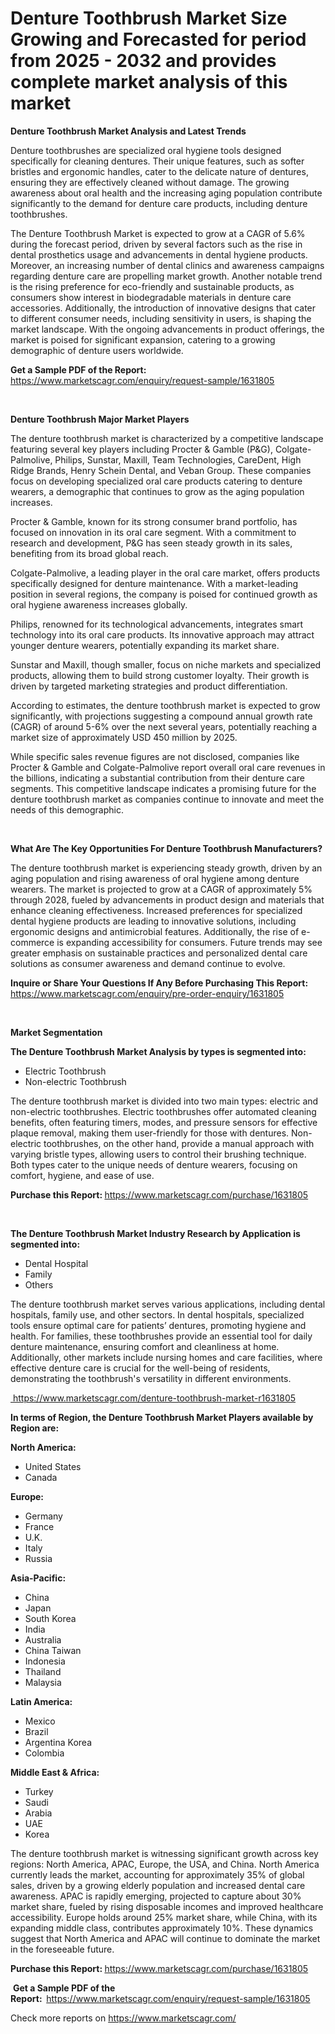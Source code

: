<p><h1>Denture Toothbrush Market Size Growing and Forecasted for period from 2025 - 2032 and provides complete market analysis of this market</h1></p><p><strong>Denture Toothbrush Market Analysis and Latest Trends</strong></p>
<p><p>Denture toothbrushes are specialized oral hygiene tools designed specifically for cleaning dentures. Their unique features, such as softer bristles and ergonomic handles, cater to the delicate nature of dentures, ensuring they are effectively cleaned without damage. The growing awareness about oral health and the increasing aging population contribute significantly to the demand for denture care products, including denture toothbrushes. </p><p>The Denture Toothbrush Market is expected to grow at a CAGR of 5.6% during the forecast period, driven by several factors such as the rise in dental prosthetics usage and advancements in dental hygiene products. Moreover, an increasing number of dental clinics and awareness campaigns regarding denture care are propelling market growth. Another notable trend is the rising preference for eco-friendly and sustainable products, as consumers show interest in biodegradable materials in denture care accessories. Additionally, the introduction of innovative designs that cater to different consumer needs, including sensitivity in users, is shaping the market landscape. With the ongoing advancements in product offerings, the market is poised for significant expansion, catering to a growing demographic of denture users worldwide.</p></p>
<p><strong>Get a Sample PDF of the Report:&nbsp;</strong> <a href="https://www.marketscagr.com/enquiry/request-sample/1631805?utm_campaign=2313&utm_medium=2&utm_source=Github&utm_content=ia&utm_term=08022025&utm_id=denture-toothbrush">https://www.marketscagr.com/enquiry/request-sample/1631805</a></p>
<p>&nbsp;</p>
<p><strong>Denture Toothbrush Major Market Players</strong></p>
<p><p>The denture toothbrush market is characterized by a competitive landscape featuring several key players including Procter & Gamble (P&G), Colgate-Palmolive, Philips, Sunstar, Maxill, Team Technologies, CareDent, High Ridge Brands, Henry Schein Dental, and Veban Group. These companies focus on developing specialized oral care products catering to denture wearers, a demographic that continues to grow as the aging population increases.</p><p>Procter & Gamble, known for its strong consumer brand portfolio, has focused on innovation in its oral care segment. With a commitment to research and development, P&G has seen steady growth in its sales, benefiting from its broad global reach.</p><p>Colgate-Palmolive, a leading player in the oral care market, offers products specifically designed for denture maintenance. With a market-leading position in several regions, the company is poised for continued growth as oral hygiene awareness increases globally.</p><p>Philips, renowned for its technological advancements, integrates smart technology into its oral care products. Its innovative approach may attract younger denture wearers, potentially expanding its market share.</p><p>Sunstar and Maxill, though smaller, focus on niche markets and specialized products, allowing them to build strong customer loyalty. Their growth is driven by targeted marketing strategies and product differentiation.</p><p>According to estimates, the denture toothbrush market is expected to grow significantly, with projections suggesting a compound annual growth rate (CAGR) of around 5-6% over the next several years, potentially reaching a market size of approximately USD 450 million by 2025.</p><p>While specific sales revenue figures are not disclosed, companies like Procter & Gamble and Colgate-Palmolive report overall oral care revenues in the billions, indicating a substantial contribution from their denture care segments. This competitive landscape indicates a promising future for the denture toothbrush market as companies continue to innovate and meet the needs of this demographic.</p></p>
<p>&nbsp;</p>
<p><strong>What Are The Key Opportunities For Denture Toothbrush Manufacturers?</strong></p>
<p><p>The denture toothbrush market is experiencing steady growth, driven by an aging population and rising awareness of oral hygiene among denture wearers. The market is projected to grow at a CAGR of approximately 5% through 2028, fueled by advancements in product design and materials that enhance cleaning effectiveness. Increased preferences for specialized dental hygiene products are leading to innovative solutions, including ergonomic designs and antimicrobial features. Additionally, the rise of e-commerce is expanding accessibility for consumers. Future trends may see greater emphasis on sustainable practices and personalized dental care solutions as consumer awareness and demand continue to evolve.</p></p>
<p><strong>Inquire or Share Your Questions If Any Before Purchasing This Report:</strong> <a href="https://www.marketscagr.com/enquiry/pre-order-enquiry/1631805?utm_campaign=2313&utm_medium=2&utm_source=Github&utm_content=ia&utm_term=08022025&utm_id=denture-toothbrush">https://www.marketscagr.com/enquiry/pre-order-enquiry/1631805</a></p>
<p>&nbsp;</p>
<p><strong>Market Segmentation</strong></p>
<p><strong>The Denture Toothbrush Market Analysis by types is segmented into:</strong></p>
<p><ul><li>Electric Toothbrush</li><li>Non-electric Toothbrush</li></ul></p>
<p><p>The denture toothbrush market is divided into two main types: electric and non-electric toothbrushes. Electric toothbrushes offer automated cleaning benefits, often featuring timers, modes, and pressure sensors for effective plaque removal, making them user-friendly for those with dentures. Non-electric toothbrushes, on the other hand, provide a manual approach with varying bristle types, allowing users to control their brushing technique. Both types cater to the unique needs of denture wearers, focusing on comfort, hygiene, and ease of use.</p></p>
<p><strong>Purchase this Report:&nbsp;</strong><a href="https://www.marketscagr.com/purchase/1631805?utm_campaign=2313&utm_medium=2&utm_source=Github&utm_content=ia&utm_term=08022025&utm_id=denture-toothbrush">https://www.marketscagr.com/purchase/1631805</a></p>
<p>&nbsp;</p>
<p><strong>The Denture Toothbrush Market Industry Research by Application is segmented into:</strong></p>
<p><ul><li>Dental Hospital</li><li>Family</li><li>Others</li></ul></p>
<p><p>The denture toothbrush market serves various applications, including dental hospitals, family use, and other sectors. In dental hospitals, specialized tools ensure optimal care for patients’ dentures, promoting hygiene and health. For families, these toothbrushes provide an essential tool for daily denture maintenance, ensuring comfort and cleanliness at home. Additionally, other markets include nursing homes and care facilities, where effective denture care is crucial for the well-being of residents, demonstrating the toothbrush's versatility in different environments.</p></p>
<p><a href="https://www.marketscagr.com/denture-toothbrush-market-r1631805?utm_campaign=2313&utm_medium=2&utm_source=Github&utm_content=ia&utm_term=08022025&utm_id=denture-toothbrush">&nbsp;https://www.marketscagr.com/denture-toothbrush-market-r1631805</a></p>
<p><strong>In terms of Region, the Denture Toothbrush Market Players available by Region are:</strong></p>
<p>
    <p> <strong> North America: </strong>
        <ul>
            <li>United States</li>
            <li>Canada</li>
        </ul>
        </p> 
    <p> <strong> Europe: </strong>
        <ul>
            <li>Germany</li>
            <li>France</li>
            <li>U.K.</li>
            <li>Italy</li>
            <li>Russia</li>
        </ul>
        </p> 
    <p> <strong> Asia-Pacific: </strong>
        <ul>
            <li>China</li>
            <li>Japan</li>
            <li>South Korea</li>
            <li>India</li>
            <li>Australia</li>
            <li>China Taiwan</li>
            <li>Indonesia</li>
            <li>Thailand</li>
            <li>Malaysia</li>
        </ul>
        </p> 
    <p> <strong> Latin America: </strong>
        <ul>
            <li>Mexico</li>
            <li>Brazil</li>
            <li>Argentina Korea</li>
            <li>Colombia</li>
        </ul>
        </p> 
    <p> <strong> Middle East & Africa: </strong>
        <ul>
            <li>Turkey</li>
            <li>Saudi</li>
            <li>Arabia</li>
            <li>UAE</li>
            <li>Korea</li>
        </ul>
    </p>
    </p>
<p><p>The denture toothbrush market is witnessing significant growth across key regions: North America, APAC, Europe, the USA, and China. North America currently leads the market, accounting for approximately 35% of global sales, driven by a growing elderly population and increased dental care awareness. APAC is rapidly emerging, projected to capture about 30% market share, fueled by rising disposable incomes and improved healthcare accessibility. Europe holds around 25% market share, while China, with its expanding middle class, contributes approximately 10%. These dynamics suggest that North America and APAC will continue to dominate the market in the foreseeable future.</p></p>
<p><strong>Purchase this Report: </strong><a href="https://www.marketscagr.com/purchase/1631805?utm_campaign=2313&utm_medium=2&utm_source=Github&utm_content=ia&utm_term=08022025&utm_id=denture-toothbrush">https://www.marketscagr.com/purchase/1631805</a></p>
<p>&nbsp;<strong>Get a Sample PDF of the Report:&nbsp;&nbsp;</strong><a href="https://www.marketscagr.com/enquiry/request-sample/1631805?utm_campaign=2313&utm_medium=2&utm_source=Github&utm_content=ia&utm_term=08022025&utm_id=denture-toothbrush">https://www.marketscagr.com/enquiry/request-sample/1631805</a></p>
<p><strong></strong></p>
<p>Check more reports on <a href="https://www.marketscagr.com/?utm_campaign=2313&utm_medium=2&utm_source=Github&utm_content=ia&utm_term=08022025&utm_id=denture-toothbrush">https://www.marketscagr.com/</a></p>